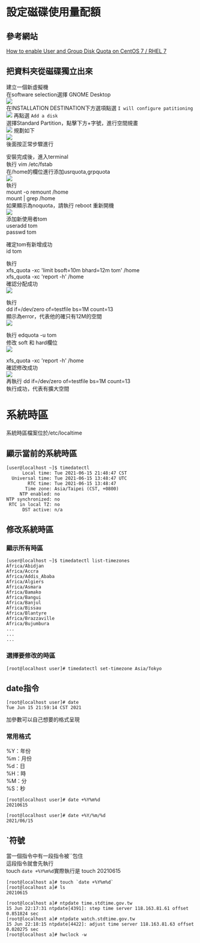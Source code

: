# 設定磁碟使用量配額

## 參考網站
[How to enable User and Group Disk Quota on CentOS 7 / RHEL 7](https://www.linuxtechi.com/enable-user-group-disk-quota-on-centos-7-rhel-7/)
## 把資料夾從磁碟獨立出來
建立一個新虛擬機  
在software selection選擇 GNOME Desktop  
<image src="../pic/空間分配3.png">  
在INSTALLATION DESTINATION下方選項點選 `I will configure patitioning`  
<image src="../pic/空間分配4.png">
再點選 `Add a disk`  
選擇Standard Partition，點擊下方+字號，進行空間規畫    
<image src="../pic/空間分配5.png">
規劃如下  
<image src="../pic/空間分配7.png">  
後面按正常步驟進行  

安裝完成後，進入terminal  
執行 vim /etc/fstab    
在/home的欄位進行添加usrquota,grpquota  
<image src="../pic/空間分配8.png">  
執行  
mount -o remount /home  
mount | grep /home  
如果顯示為noquota，請執行 reboot 重新開機  
<image src="../pic/空間分配9.png">  
添加新使用者tom  
useradd tom  
passwd tom  
  
確定tom有新增成功  
id tom  

執行  
xfs_quota -xc 'limit bsoft=10m bhard=12m tom' /home  
xfs_quota -xc 'report -h' /home  
確認分配成功  
<image src="../pic/空間分配10.png">  
  
執行  
dd if=/dev/zero of=testfile bs=1M count=13  
顯示為error，代表他的確只有12M的空間  
<image src="../pic/空間分配11.png">  
  
執行 edquota -u tom  
修改 soft 和 hard欄位  
<image src="../pic/空間分配12.png">  
  
xfs_quota -xc 'report -h' /home  
確認修改成功  
<image src="../pic/空間分配13.png">  
再執行
dd if=/dev/zero of=testfile bs=1M count=13  
執行成功，代表有擴大空間  

# 系統時區
系統時區檔案位於/etc/localtime  

## 顯示當前的系統時區
```
[user@localhost ~]$ timedatectl
      Local time: Tue 2021-06-15 21:48:47 CST
  Universal time: Tue 2021-06-15 13:48:47 UTC
        RTC time: Tue 2021-06-15 13:48:47
       Time zone: Asia/Taipei (CST, +0800)
     NTP enabled: no
NTP synchronized: no
 RTC in local TZ: no
      DST active: n/a

```

## 修改系統時區

### 顯示所有時區
```
[user@localhost ~]$ timedatectl list-timezones
Africa/Abidjan
Africa/Accra
Africa/Addis_Ababa
Africa/Algiers
Africa/Asmara
Africa/Bamako
Africa/Bangui
Africa/Banjul
Africa/Bissau
Africa/Blantyre
Africa/Brazzaville
Africa/Bujumbura
...
...
... 
```
### 選擇要修改的時區
```
[root@localhost user]# timedatectl set-timezone Asia/Tokyo
```

## date指令
```
[root@localhost user]# date
Tue Jun 15 21:59:14 CST 2021
```
加參數可以自己想要的格式呈現
### 常用格式
%Y：年份  
%m：月份  
%d：日  
%H：時  
%M：分  
%S：秒  
```
[root@localhost user]# date +%Y%m%d
20210615
```
```
[root@localhost user]# date +%Y/%m/%d
2021/06/15
```

## `符號
當一個指令中有一段指令被``包住  
這段指令就會先執行  
touch `date +%Y%m%d`實際執行是 touch 20210615  
```
[root@localhost a]# touch `date +%Y%m%d`
[root@localhost a]# ls
20210615
```

```
[root@localhost a]# ntpdate time.stdtime.gov.tw
15 Jun 22:17:31 ntpdate[4391]: step time server 118.163.81.61 offset 0.851824 sec
[root@localhost a]# ntpdate watch.stdtime.gov.tw
15 Jun 22:18:15 ntpdate[4422]: adjust time server 118.163.81.63 offset 0.020275 sec
[root@localhost a]# hwclock -w
```
